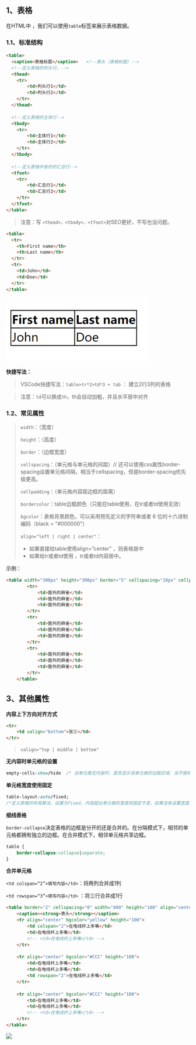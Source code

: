 ## 1、表格

在HTML中 ，我们可以使用`table`标签来展示表格数据。

### 1.1、标准结构

```html
<table>
  <caption>表格标题</caption>   <!--表头（表格标题）-->
  <!--定义表格的列头行。-->
  <thead>
    <tr>
        <td>列头行1</td>
        <td>列头行2</td>
    </tr>
  </thead>

  <!--定义表格的主体行-->
  <tbody>
    <tr>
        <td>主体行1</td>
        <td>主体行2</td>
    </tr>
  </tbody>

  <!--定义表格中各列的汇总行-->
  <tfoot>
    <tr>
        <td>汇总行1</td>
        <td>汇总行2</td>
    </tr>
  </tfoot>
</table>
```

> 注意：写 `<thead>，<tbody>，<tfoot>`对SEO更好，不写也没问题。 

```html
<table>
  <tr>
    <th>First name</th>
    <th>Last name</th>
  </tr>
  <tr>
    <td>John</td>
    <td>Doe</td>
  </tr>
</table>
```

![](./images/7.png)

**快捷写法：**

> VSCode快捷写法：`table>tr*2>td*3 + tab` ： 建立2行3列的表格 

> 注意：`td`可以换成`th`，th会自动加粗，并且水平居中对齐 



### 1.2、常见属性

>`width`：（宽度）
>
>`height`：（高度）
>
>`border`：（边框宽度） 
>
>`cellspacing`：（单元格与单元格的间距）// 还可以使用css属性border-spacing设置单元格间隔，相当于cellspacing，但是border-spacing优先级更高。
>
>`cellpadding`：（单元格内容距边框的距离）
>
>`bordercolor`：table边框颜色（只能在table使用，在tr或者td使用无效）
>
>`bgcolor`：表格背景颜色，可以采用预先定义的字符串或者 6 位的十六进制编码（black = "#000000"）
>
>`align="left | right | center"`：
>
>- 如果直接给table使用align=”center” ，则表格居中
>- 如果给tr或者td使用 ，tr或者td内容居中。 

示例：

```html
<table width="300px" height="300px" border="5" cellspacing="10px" cellpadding="0" bgcolor="pink" align="center" >
		<tr>
			<td>窗外的麻雀</td>
			<td>窗外的麻雀</td>
			<td>窗外的麻雀</td>
		</tr>
		<tr>
			<td>窗外的麻雀</td>
			<td>窗外的麻雀</td>
			<td>窗外的麻雀</td>
		</tr>
		<tr>
			<td>窗外的麻雀</td>
			<td>窗外的麻雀</td>
			<td>窗外的麻雀</td>
		</tr>
	</table>
```







## 3、其他属性

**内容上下方向对齐方式**

```html
<tr>
	<td valign="bottom">张三</td>
</tr>
```

> `valign="top | middle | bottom"`



**无内容时单元格的设置**

```css
empty-cells:show/hide  /* 当单元格无内容时，是否显示该单元格的边框区域，当不使用边框合并的时候才会生效*/
```

**单元格宽度使用固定**

```css
table-layout:auto/fixed;
/*定义表格的布局算法，设置为fixed，内容超出单元格的宽度则固定不变，如果没有设置宽度则平均分配；设置auto时则随内容宽度而定。*/
```

**细线表格**

`border-collapse`决定表格的边框是分开的还是合并的。在分隔模式下，相邻的单元格都拥有独立的边框。在合并模式下，相邻单元格共享边框。

```css
table {
	border-collapse:collapse|separate;
}
```



**合并单元格**

`<td colspan=“2”>填写内容</td>`：将两列合并成1列

`<td rowspan=“3”>填写内容</td>` ：将三行合并成1行

```html
<table border="2" cellspacing="0" width="400" height="100" align="center">
	<caption><strong>表头</strong></caption>
    <tr align="center" bgcolor="yellow" height="100">
        <td colspan="2">在电线杆上多嘴</td>
        <td>在电线杆上多嘴</td>
        <!-- <td>在电线杆上多嘴</td> -->
    </tr>

    <tr align="center" bgcolor="#CCC" height="100">
        <td>在电线杆上多嘴</td>
        <td>在电线杆上多嘴</td>
        <td rowspan="2">在电线杆上多嘴</td>
    </tr>

    <tr align="center" bgcolor="#CCC" height="100">
        <td>在电线杆上多嘴</td>
        <td>在电线杆上多嘴</td>
        <!-- <td>在电线杆上多嘴</td> -->
    </tr>
</table>
```

![](./images/1.png)
